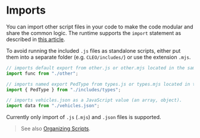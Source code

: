 # Imports

You can import other script files in your code to make the code modular and share the common logic. The runtime supports the `import` statement as described in [this article](https://developer.mozilla.org/en-US/docs/Web/JavaScript/Reference/Statements/import).

To avoid running the included `.js` files as standalone scripts, either put them into a separate folder (e.g. `CLEO/includes/`) or use the extension `.mjs`.

```js
// imports default export from other.js or other.mjs located in the same directory
import func from "./other"; 

// imports named export PedType from types.js or types.mjs located in the CLEO/includes directory
import { PedType } from "./includes/types"; 

// imports vehicles.json as a JavaScript value (an array, object).
import data from "./vehicles.json";
```

Currently only import of `.js` (`.mjs`) and `.json` files is supported.

> See also [Organizing Scripts](http://localhost:3000/script-lifecycle.html#organizing-scripts).